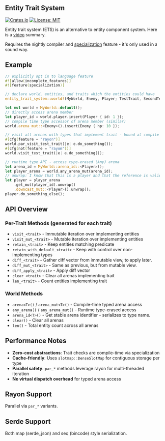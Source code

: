 ## Entity Trait System

[![Crates.io](https://img.shields.io/crates/v/entity-trait-system.svg)](https://crates.io/crates/entity-trait-system)
[![License: MIT](https://img.shields.io/badge/License-MIT-yellow.svg)](https://opensource.org/licenses/MIT)

Entity trait system (ETS) is an alternative to entity component system. Here is
a [video](https://youtu.be/AezHJdwDfW0) summary.

Requires the nightly compiler and
[specialization](https://std-dev-guide.rust-lang.org/policy/specialization.html)
feature - it's only used in a sound way.

## Example

```rs
// explicitly opt in to language feature
#![allow(incomplete_features)]
#![feature(specialization)]

// declare world, entities, and traits which the entities could have
entity_trait_system::world!(MyWorld, Enemy, Player; TestTrait, SecondTestTrait);

let mut world = MyWorld::default();
// directly access arena member
let player_id = world.player.insert(Player { id: 1 });
// compile time type accessor of arena member (similar)
world.arena_mut::<Enemy>().insert(Enemy { hp: 10 });

// visit all arenas with types that implement trait - bound at compile time
#[cfg(feature = "rayon")]
world.par_visit_test_trait(|e| e.do_something());
#[cfg(not(feature = "rayon"))]
world.visit_test_trait(|e| e.do_something());

// runtime type API - access type-erased (Any) arena
let arena_id = MyWorld::arena_id::<Player>();
let player_arena = world.any_arena_mut(arena_id);
// unwrap: I know that this is a player and that the reference is valid
let player = player_arena
    .get_mut(player_id).unwrap()
    .downcast_mut::<Player>().unwrap();
player.do_something_else();
```

## API Overview

### Per-Trait Methods (generated for each trait)
- `visit_<trait>` - Immutable iteration over implementing entities
- `visit_mut_<trait>` - Mutable iteration over implementing entities
- `retain_<trait>` - Keep entities matching predicate
- `retain_with_default_<trait>` - Keep with control over non-implementing types
- `diff_<trait>` - Gather diff vector from immutable view, to apply later.
- `diff_mut_<trait>` - Same as previous, but from mutable view.
- `diff_apply_<trait>` - Apply diff vector
- `clear_<trait>` - Clear all arenas implementing trait
- `len_<trait>` - Count entities implementing trait

### World Methods
- `arena<T>()` / `arena_mut<T>()` - Compile-time typed arena access
- `any_arena()` / `any_arena_mut()` - Runtime type-erased access
- `arena_id<T>()` - Get stable arena identifier - serializes to type name.
- `clear()` - Clear all arenas
- `len()` - Total entity count across all arenas

## Performance Notes

- **Zero-cost abstractions**: Trait checks are compile-time via specialization
- **Cache-friendly**: Uses `slotmap::DenseSlotMap` for contiguous storage per type
- **Parallel safety**: `par_*` methods leverage rayon for multi-threaded iteration
- **No virtual dispatch overhead** for typed arena access

## Rayon Support
Parallel via `par_*` variants.

## Serde Support
Both map (serde_json) and seq (bincode) style serialization.

